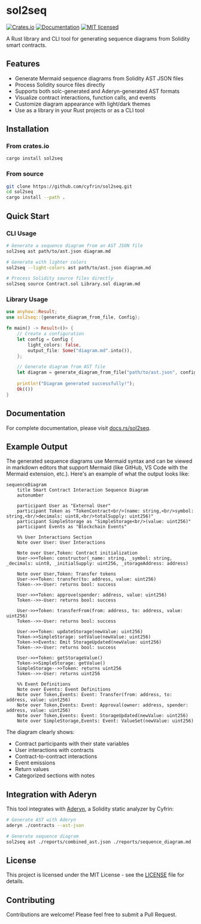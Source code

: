 # sol2seq

[![Crates.io](https://img.shields.io/crates/v/sol2seq.svg)](https://crates.io/crates/sol2seq)
[![Documentation](https://docs.rs/sol2seq/badge.svg)](https://docs.rs/sol2seq)
[![MIT licensed](https://img.shields.io/badge/license-MIT-blue.svg)](./LICENSE)

A Rust library and CLI tool for generating sequence diagrams from Solidity smart contracts.

## Features

- Generate Mermaid sequence diagrams from Solidity AST JSON files
- Process Solidity source files directly
- Supports both solc-generated and Aderyn-generated AST formats
- Visualize contract interactions, function calls, and events
- Customize diagram appearance with light/dark themes
- Use as a library in your Rust projects or as a CLI tool

## Installation

### From crates.io

```bash
cargo install sol2seq
```

### From source

```bash
git clone https://github.com/cyfrin/sol2seq.git
cd sol2seq
cargo install --path .
```

## Quick Start

### CLI Usage

```bash
# Generate a sequence diagram from an AST JSON file
sol2seq ast path/to/ast.json diagram.md

# Generate with lighter colors
sol2seq --light-colors ast path/to/ast.json diagram.md

# Process Solidity source files directly
sol2seq source Contract.sol Library.sol diagram.md
```

### Library Usage

```rust
use anyhow::Result;
use sol2seq::{generate_diagram_from_file, Config};

fn main() -> Result<()> {
    // Create a configuration
    let config = Config {
        light_colors: false,
        output_file: Some("diagram.md".into()),
    };

    // Generate diagram from AST file
    let diagram = generate_diagram_from_file("path/to/ast.json", config)?;
    
    println!("Diagram generated successfully!");
    Ok(())
}
```

## Documentation

For complete documentation, please visit [docs.rs/sol2seq](https://docs.rs/sol2seq).

## Example Output

The generated sequence diagrams use Mermaid syntax and can be viewed in markdown editors that support Mermaid (like GitHub, VS Code with the Mermaid extension, etc.). Here's an example of what the output looks like:

```mermaid
sequenceDiagram
    title Smart Contract Interaction Sequence Diagram
    autonumber
    
    participant User as "External User"
    participant Token as "TokenContract<br/>(name: string,<br/>symbol: string,<br/>decimals: uint8,<br/>totalSupply: uint256)"
    participant SimpleStorage as "SimpleStorage<br/>(value: uint256)"
    participant Events as "Blockchain Events"
    
    %% User Interactions Section
    Note over User: User Interactions
    
    Note over User,Token: Contract initialization
    User->>+Token: constructor(_name: string, _symbol: string, _decimals: uint8, _initialSupply: uint256, _storageAddress: address)
    
    Note over User,Token: Transfer tokens
    User->>+Token: transfer(to: address, value: uint256)
    Token-->>-User: returns bool: success
    
    User->>+Token: approve(spender: address, value: uint256)
    Token-->>-User: returns bool: success
    
    User->>+Token: transferFrom(from: address, to: address, value: uint256)
    Token-->>-User: returns bool: success
    
    User->>+Token: updateStorage(newValue: uint256)
    Token->>SimpleStorage: setValue(newValue: uint256)
    Token->>Events: Emit StorageUpdated(newValue: uint256)
    Token-->>-User: returns bool: success
    
    User->>+Token: getStorageValue()
    Token->>SimpleStorage: getValue()
    SimpleStorage-->>Token: returns uint256
    Token-->>-User: returns uint256
    
    %% Event Definitions
    Note over Events: Event Definitions
    Note over Token,Events: Event: Transfer(from: address, to: address, value: uint256)
    Note over Token,Events: Event: Approval(owner: address, spender: address, value: uint256)
    Note over Token,Events: Event: StorageUpdated(newValue: uint256)
    Note over SimpleStorage,Events: Event: ValueSet(newValue: uint256)
```

The diagram clearly shows:
- Contract participants with their state variables
- User interactions with contracts
- Contract-to-contract interactions
- Event emissions
- Return values
- Categorized sections with notes

## Integration with Aderyn

This tool integrates with [Aderyn](https://github.com/cyfrin/aderyn), a Solidity static analyzer by Cyfrin:

```bash
# Generate AST with Aderyn
aderyn ./contracts --ast-json

# Generate sequence diagram
sol2seq ast ./reports/combined_ast.json ./reports/sequence_diagram.md --light-colors
```

## License

This project is licensed under the MIT License - see the [LICENSE](LICENSE) file for details.

## Contributing

Contributions are welcome! Please feel free to submit a Pull Request. 